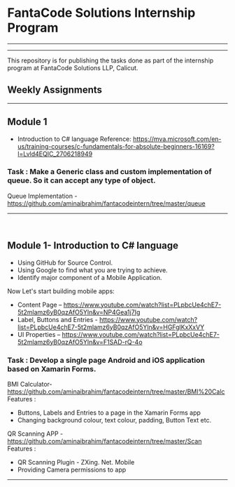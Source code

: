 # FantaCode Solutions Internship Program
<hr>
<hr>
  This repository is for publishing the tasks done as part of the internship program at FantaCode Solutions LLP, Calicut.



## Weekly Assignments
            
 <hr> 

   
## Module 1
- Introduction to C# language
   Reference:  https://mva.microsoft.com/en-us/training-courses/c-fundamentals-for-absolute-beginners-16169?l=Lvld4EQIC_2706218949


### Task :  Make a Generic class and custom implementation of queue. So it can accept any type of object.
  Queue Implementation -      https://github.com/aminaibrahim/fantacodeintern/tree/master/queue

<hr>
<br>

## Module 1- Introduction to C# language


 - Using GitHub for Source Control.
 - Using Google to find what you are trying to achieve.
 - Identify major component of a Mobile Application.
 
 Now Let's start building mobile apps:

 - Content Page – https://www.youtube.com/watch?list=PLpbcUe4chE7-5t2mlamz6yB0qzAfO5Yln&v=NP4Gea1j7Ig 
 - Label, Buttons and Entries - https://www.youtube.com/watch?list=PLpbcUe4chE7-5t2mlamz6yB0qzAfO5Yln&v=HGFglKxXxVY
 - UI Properties – https://www.youtube.com/watch?list=PLpbcUe4chE7-5t2mlamz6yB0qzAfO5Yln&v=F1SAD-rQ-4o
 
### Task :  Develop a single page Android and iOS application based on Xamarin Forms.

   BMI Calculator-  https://github.com/aminaibrahim/fantacodeintern/tree/master/BMI%20Calc  
   Features :     
   - Buttons, Labels and Entries to a page in the Xamarin Forms app
   - Changing background colour, text colour, padding, Button Text etc. 
                   
      
   QR Scanning APP - https://github.com/aminaibrahim/fantacodeintern/tree/master/Scan 
   Features :              
   - QR Scanning Plugin - ZXing. Net. Mobile
   - Providing Camera permissions to app
                     
<hr>
